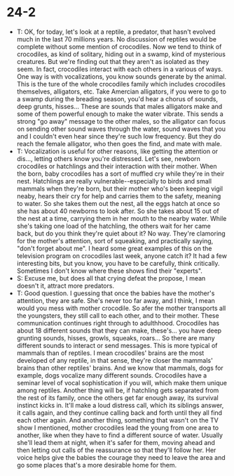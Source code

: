 # 24-2
+ T: OK, for today, let's look at a reptile, a predator, that hasn't evolved much in the last 70 millions years. No discussion of reptiles would be complete without some mention of crocodiles. Now we tend to think of crocodiles, as kind of solitary, hiding out in a swamp, kind of mysterious creatures. But we're finding out that they aren't as isolated as they seem. In fact, crocodiles interact with each others in a various of ways. One way is with vocalizations, you know sounds generate by the animal. This is the ture of the whole crocodiles family which includes crocodiles themselves, alligators, etc. Take Amercian alligators, if you were to go to a swamp during the breading season, you'd hear a chorus of sounds, deep grunts, hisses... These are sounds that males alligators make and some of them powerful enough to make the water vibrate. This sends a strong "go away" message to the other males, so the alligator can focus on sending other sound waves through the water, sound waves that you and I couldn't even hear since they're such low frequency. But they do reach the female alligator, who then goes the find, and mate with male.
+ T: Vocalization is useful for other reasons, like getting the attention or dis..., letting others know you're distressed. Let's see, newborn crocodiles or hatchlings and their interaction with their mother. When the born, baby crocodiles has a sort of muffled cry while they're in their nest. Hatchlings are really vulnerable--especially to birds and small mammals when they're born, but their mother who's been keeping vigil neaby, hears their cry for help and carries them to the safety, meaning to water. So she takes them out the nest, all the eggs hatch at once so she has about 40 newborns to look after. So she takes about 15 out of the nest at a time, carrying them in her mouth to the nearby water. While she's taking one load of the hatchling, the others wait for her came back, but do you think they're quiet about it? No way. They're clamoring for the mother's attention, sort of squeaking, and practically saying, "don't forget about me". I heard some great examples of this on the television program on crocodiles last week, anyone catch it? It had a few interesting bits, but you know, you have to be carefully, think critically. Sometimes I don't know where these shows find their "experts".
+ S: Excuse me, but does all that crying defeat the propose, I mean doesn't it, attract more predators.
+ T: Good question. I guessing that once the babies have the mother's attention, they are safe. She's never too far away, and I think, I mean would you mess with mother crocodile. So afer the mother transports all the youngsters, they still call to each other, and to their mother. These communication continues right through to adulthhood. Crocodiles has about 18 different sounds that they can make, these's... you have deep grunting sounds, hisses, growls, squeaks, roars... So there are many different sounds to interact or send messages. This is more typical of mammals than of reptiles. I mean crocodiles' brains are the most developed of any reptile, in that sense, they're closer the mammals' brains than other reptiles' brains. And we know that mammals, dogs for example, dogs vocalize many different sounds. Crocodiles have a seminar level of vocal sophistication if you will, which make them unique among reptiles. Another thing will be, if hatchling gets separated from the rest of its family, once the others get far enough away, its survival instinct kicks in. It'll make a loud distress call, which its siblings answer, it calls again, and they continue calling back and forth until they all find each other again. And another thing, something that wasn't on the TV show I mentioned, mother crocodiles lead the young from one area to another, like when they have to find a different source of water. Usually she'll lead them at night, when it's safer for them, moving ahead and then letting out calls of the reassurance so that they'll follow her. Her voice helps give the babies the courage they need to leave the area and go some places that's a more desirable home for them.